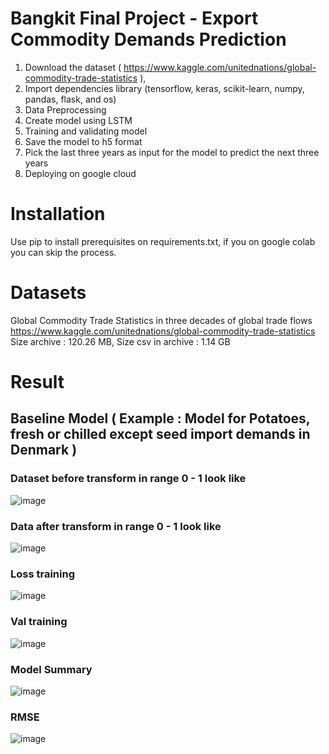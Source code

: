 # Bangkit Final Project - Export Commodity Demands Prediction

1. Download the dataset ( https://www.kaggle.com/unitednations/global-commodity-trade-statistics ), 
2. Import dependencies library (tensorflow, keras, scikit-learn, numpy, pandas, flask, and os)
3. Data Preprocessing
4. Create model using LSTM
5. Training and validating model
6. Save the model to h5 format
7. Pick the last three years as input for the model to predict the next three years
8. Deploying on google cloud

# Installation 
Use pip to install prerequisites on requirements.txt, if you on google colab you can skip the process.

# Datasets 
Global Commodity Trade Statistics in three decades of global trade flows https://www.kaggle.com/unitednations/global-commodity-trade-statistics
Size archive : 120.26 MB, Size csv in archive : 1.14 GB

# Result 
## Baseline Model ( Example : Model for Potatoes, fresh or chilled except seed import demands in Denmark )

### Dataset before transform in range 0 - 1 look like
![image](https://user-images.githubusercontent.com/80165152/120360690-9aa62a80-c33b-11eb-9154-545197c027f0.png)

### Data after transform in range 0 - 1 look like
![image](https://user-images.githubusercontent.com/80165152/120359541-5c5c3b80-c33a-11eb-9c39-75365e29a4ed.png)

### Loss training
![image](https://user-images.githubusercontent.com/80165152/120360828-c75a4200-c33b-11eb-93d3-d87f5597f362.png)

### Val training
![image](https://user-images.githubusercontent.com/80165152/120360879-d2ad6d80-c33b-11eb-8b4d-4b3a648176eb.png)

### Model Summary
![image](https://user-images.githubusercontent.com/80165152/120361279-3f286c80-c33c-11eb-9cf6-5eb567e1a921.png)

### RMSE
![image](https://user-images.githubusercontent.com/80165152/120361000-f07ad280-c33b-11eb-9d19-7059aaf4187c.png)


